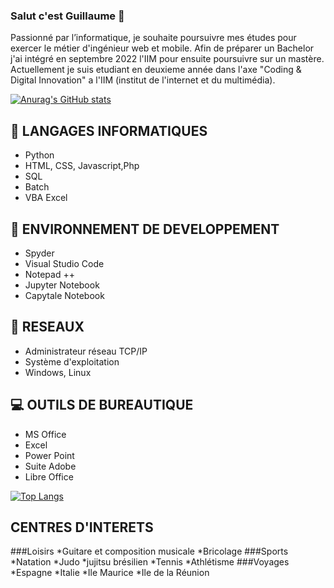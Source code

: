 ### Salut c'est Guillaume 👋

Passionné par l’informatique, je souhaite poursuivre mes études pour exercer le métier d'ingénieur web et mobile. 
Afin de préparer un Bachelor j'ai intégré en septembre 2022 l'IIM pour ensuite   poursuivre sur un mastère.
Actuellement je suis etudiant en deuxieme année dans l'axe "Coding & Digital Innovation" a l'IIM (institut de l'internet et du multimédia).

[![Anurag's GitHub stats](https://github-readme-stats.vercel.app/api?username=guigzlsx)](https://github.com/anuraghazra/github-readme-stats)




## 💬 LANGAGES INFORMATIQUES
* Python
* HTML, CSS, Javascript,Php
* SQL
* Batch
* VBA Excel
## 🌱 ENVIRONNEMENT DE DEVELOPPEMENT
* Spyder
* Visual Studio Code
* Notepad ++
* Jupyter Notebook
* Capytale Notebook
## 📡 RESEAUX 
* Administrateur réseau TCP/IP
* Système d'exploitation
* Windows, Linux
## 💻 OUTILS DE BUREAUTIQUE
* MS Office
* Excel
* Power Point
* Suite Adobe
* Libre Office

[![Top Langs](https://github-readme-stats.vercel.app/api/top-langs/?username=guigzlsx)](https://github.com/anuraghazra/github-readme-stats)


## CENTRES D'INTERETS

###Loisirs
*Guitare et composition musicale
*Bricolage
###Sports
*Natation
*Judo
*jujitsu brésilien
*Tennis
*Athlétisme
###Voyages
*Espagne
*Italie
*Ile Maurice
*Ile de la Réunion


